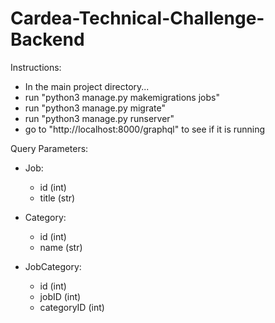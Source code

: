 # Cardea-Technical-Challenge-Backend

Instructions:
- In the main project directory...
- run "python3 manage.py makemigrations jobs"
- run "python3 manage.py migrate"
- run "python3 manage.py runserver"
- go to "http://localhost:8000/graphql" to see if it is running

Query Parameters:
- Job:
  - id (int)
  - title (str)

- Category:
  - id (int)
  - name (str)
  
- JobCategory:
  - id (int)
  - jobID (int)
  - categoryID (int)
